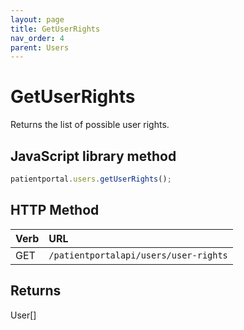 ```yaml
---
layout: page
title: GetUserRights
nav_order: 4
parent: Users
---
```


# GetUserRights

Returns the list of possible user rights.

## JavaScript library method

```javascript
patientportal.users.getUserRights();
```

## HTTP Method

| Verb | URL                                               |
|:-----|:--------------------------------------------------|
| GET | `/patientportalapi/users/user-rights` |

## Returns

User\[\]
